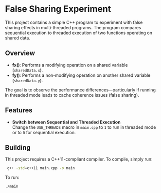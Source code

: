 # False Sharing Experiment

This project contains a simple C++ program to experiment with false sharing effects in multi-threaded programs. 
The program compares sequential execution to threaded execution of two functions operating on shared data.

## Overview

- **fx()**: Performs a modifying operation on a shared variable (`sharedData.x`).
- **fy()**: Performs a non-modifying operation on another shared variable (`sharedData.y`).

The goal is to observe the performance differences—particularly if running in threaded mode leads to cache coherence issues (false sharing).

## Features

- **Switch between Sequential and Threaded Execution**  
  Change the `USE_THREADS` macro in `main.cpp` to `1` to run in threaded mode or to `0` for sequential execution.

## Building

This project requires a C++11-compliant compiler. To compile, simply run:

```bash
 g++ -std=c++11 main.cpp -o main
```

To run: 
```bash
./main
```
